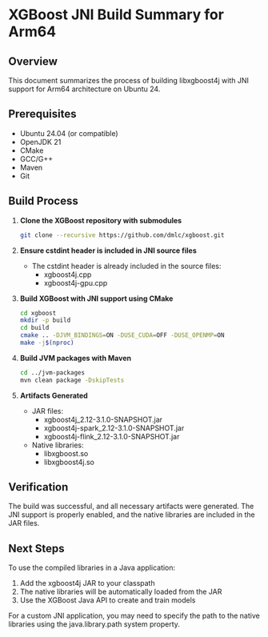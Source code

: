 # XGBoost JNI Build Summary for Arm64

## Overview
This document summarizes the process of building libxgboost4j with JNI support for Arm64 architecture on Ubuntu 24.

## Prerequisites
- Ubuntu 24.04 (or compatible)
- OpenJDK 21
- CMake
- GCC/G++
- Maven
- Git

## Build Process

1. **Clone the XGBoost repository with submodules**
   ```bash
   git clone --recursive https://github.com/dmlc/xgboost.git
   ```

2. **Ensure cstdint header is included in JNI source files**
   - The cstdint header is already included in the source files:
     - xgboost4j.cpp
     - xgboost4j-gpu.cpp

3. **Build XGBoost with JNI support using CMake**
   ```bash
   cd xgboost
   mkdir -p build
   cd build
   cmake .. -DJVM_BINDINGS=ON -DUSE_CUDA=OFF -DUSE_OPENMP=ON
   make -j$(nproc)
   ```

4. **Build JVM packages with Maven**
   ```bash
   cd ../jvm-packages
   mvn clean package -DskipTests
   ```

5. **Artifacts Generated**
   - JAR files:
     - xgboost4j_2.12-3.1.0-SNAPSHOT.jar
     - xgboost4j-spark_2.12-3.1.0-SNAPSHOT.jar
     - xgboost4j-flink_2.12-3.1.0-SNAPSHOT.jar
   - Native libraries:
     - libxgboost.so
     - libxgboost4j.so

## Verification
The build was successful, and all necessary artifacts were generated. The JNI support is properly enabled, and the native libraries are included in the JAR files.

## Next Steps
To use the compiled libraries in a Java application:
1. Add the xgboost4j JAR to your classpath
2. The native libraries will be automatically loaded from the JAR
3. Use the XGBoost Java API to create and train models

For a custom JNI application, you may need to specify the path to the native libraries using the java.library.path system property.
